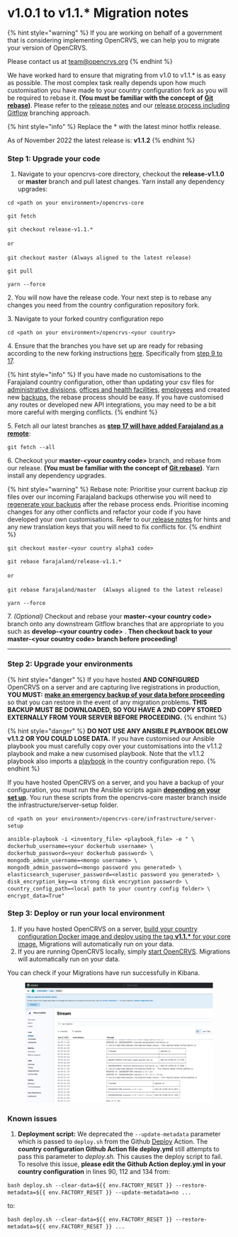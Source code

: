 # v1.0.1 to v1.1.\* Migration notes



{% hint style="warning" %}
If you are working on behalf of a government that is considering implementing OpenCRVS, we can help you to migrate your version of OpenCRVS.&#x20;

Please contact us at [team@opencrvs.org](mailto:team@opencrvs.org?subject:WebsiteEnquiry)
{% endhint %}

We have worked hard to ensure that migrating from v1.0 to v1.1.\* is as easy as possible.  The most complex task really depends upon how much customisation you have made to your country configuration fork as you will be required to rebase it.  **(You must be familiar with the concept of** [**Git rebase**](https://www.atlassian.com/git/tutorials/rewriting-history/git-rebase)**)**. Please refer to the [release notes](v1.1.0-release-notes.md) and our [release process including Gitflow](./) branching approach.

{% hint style="info" %}
Replace the \* with the latest minor hotfix release. &#x20;

As of November 2022 the latest release is: **v1.1.2**
{% endhint %}

### Step 1: Upgrade your code

1. Navigate to your opencrvs-core directory, checkout the **release-v1.1.0** or **master** branch and pull latest changes.  Yarn install any dependency upgrades:

```
cd <path on your environment>/opencrvs-core
```

```
git fetch
```

```
git checkout release-v1.1.*

or 

git checkout master (Always aligned to the latest release)
```

```
git pull
```

```
yarn --force
```

2\. You will now have the release code.  Your next step is to rebase any changes you need from the country configuration repository fork.

3\. Navigate to your forked country configuration repo

```
cd <path on your environment>/opencrvs-<your country>
```

4\. Ensure that the branches you have set up are ready for rebasing according to the new forking instructions [here](../../setup/3.-installation/3.2-set-up-your-own-country-configuration/3.2.1-fork-your-own-country-configuration-repository.md).  Specifically from [step 9 to 17](../../setup/3.-installation/3.2-set-up-your-own-country-configuration/3.2.1-fork-your-own-country-configuration-repository.md).

{% hint style="info" %}
If you have made no customisations to the Farajaland country configuration, other than updating your csv files for [administrative divisions](../../setup/3.-installation/3.2-set-up-your-own-country-configuration/3.2.2-set-up-administrative-address-divisions/), [offices and health facilities](../../setup/3.-installation/3.2-set-up-your-own-country-configuration/3.2.4-set-up-employees-for-testing-or-production/3.2.3.2-prepare-source-file-for-production-employees.md), [employees](../../setup/3.-installation/3.2-set-up-your-own-country-configuration/3.2.4-set-up-employees-for-testing-or-production/) and created new [backups](../../setup/3.-installation/3.2-set-up-your-own-country-configuration/3.2.6-create-factory-reset-reference-data-backups.md), the rebase process should be easy.  If you have customised any routes or developed new API integrations, you may need to be a bit more careful with merging conflicts.
{% endhint %}

5\. Fetch all our latest branches as [**step 17 will have added Farajaland as a remote**](../../setup/3.-installation/3.2-set-up-your-own-country-configuration/3.2.1-fork-your-own-country-configuration-repository.md):

```
git fetch --all
```

6\. Checkout your **master-\<your country code>** branch, and rebase from our release. **(You must be familiar with the concept of** [**Git rebase**](https://www.atlassian.com/git/tutorials/rewriting-history/git-rebase)**)**.  Yarn install any dependency upgrades. &#x20;

{% hint style="warning" %}
Rebase note: Prioritise your current backup zip files over our incoming Farajaland backups otherwise you will need to [regenerate your backups](../../setup/3.-installation/3.2-set-up-your-own-country-configuration/3.2.6-create-factory-reset-reference-data-backups.md) after the rebase process ends.  Prioritise incoming changes for any other conflicts and refactor your code if you have developed your own customisations. Refer to our[ release notes](v1.1.0-release-notes.md) for hints and any new translation keys that you will need to fix conflicts for.
{% endhint %}

```
git checkout master-<your country alpha3 code>
```

```
git rebase farajaland/release-v1.1.*

or 

git rebase farajaland/master  (Always aligned to the latest release)
```

```
yarn --force
```

7\. _(Optional)_ Checkout and rebase your **master-\<your country code>** branch onto any downstream Gitflow branches that are appropriate to you such as **develop-\<your country code>** . **Then checkout back to your master-\<your country code> branch before proceeding!**

****

### Step 2: Upgrade your **environments**

{% hint style="danger" %}
If you have hosted **AND CONFIGURED** OpenCRVS on a server and are capturing live registrations in production, **YOU MUST:** [**make an emergency backup of your data before proceeding**](../../setup/3.-installation/3.3-set-up-a-server-hosted-environment/3.3.7-automated-backup-and-restore-optional-external-backups.md) so that you can restore in the event of any migration problems. **THIS BACKUP MUST BE DOWNLOADED, SO YOU HAVE A 2ND COPY STORED EXTERNALLY FROM YOUR SERVER BEFORE PROCEEDING.**
{% endhint %}

{% hint style="danger" %}
**DO NOT USE ANY ANSIBLE PLAYBOOK BELOW v1.1.2 OR YOU COULD LOSE DATA.** If you have customised our Ansible playbook you must carefully copy over your customisations into the v1.1.2 playbook and make a new cusomised playbook.  Note that the v1.1.2 playbook also imports a [playbook](https://github.com/opencrvs/opencrvs-farajaland/blob/develop/playbook.yml) in the country configuration repo.
{% endhint %}

If you have hosted OpenCRVS on a server, and you have a backup of your configuration, you must run the Ansible scripts again [**depending on your set up**](../../setup/3.-installation/3.3-set-up-a-server-hosted-environment/3.3.2-install-dependencies.md).  You run these scripts from the opencrvs-core master branch inside the infrastructure/server-setup folder. &#x20;

```
cd <path on your environment>/opencrvs-core/infrastructure/server-setup
```

```
ansible-playbook -i <inventory_file> <playbook_file> -e " \
dockerhub_username=<your dockerhub username> \
dockerhub_password=<your dockerhub password> \
mongodb_admin_username=<mongo username> \
mongodb_admin_password=<mongo password you generated> \
elasticsearch_superuser_password=<elastic password you generated> \
disk_encryption_key=<a strong disk encryption password> \
country_config_path=<local path to your country config folder> \
encrypt_data=True"
```

###

### Step 3: Deploy or run your local environment&#x20;

1. If you have hosted OpenCRVS on a server, [build your country configuration Docker image and deploy using the tag **v1.1.\*** for your core image.](../../setup/3.-installation/3.3-set-up-a-server-hosted-environment/3.3.6-deploy.md)  Migrations will automatically run on your data.
2. If you are running OpenCRVS locally, simply [start OpenCRVS](../../setup/3.-installation/3.1-set-up-a-development-environment/3.1.3-starting-and-stopping-opencrvs.md).  Migrations will automatically run on your data.

You can check if your Migrations have run successfully in Kibana. &#x20;

<figure><img src="../../.gitbook/assets/Screenshot 2022-09-22 at 10.15.59.png" alt=""><figcaption></figcaption></figure>



### **Known issues**

1. **Deployment script:** We deprecated the `--update-metadata` parameter which is passed to `deploy.sh` from the Github [Deploy](../../setup/3.-installation/3.3-set-up-a-server-hosted-environment/3.3.6-deploy.md) Action.  The **country configuration Github Action file deploy.yml** still attempts to pass this parameter to _deploy.sh._ This causes the deploy script to fail.  To resolve this issue, **please edit the Github Action deploy.yml in your country configuration** in lines 90, 112 and 134 from:

```
bash deploy.sh --clear-data=${{ env.FACTORY_RESET }} --restore-metadata=${{ env.FACTORY_RESET }} --update-metadata=no ...
```

to:

```
bash deploy.sh --clear-data=${{ env.FACTORY_RESET }} --restore-metadata=${{ env.FACTORY_RESET }} ...
```
